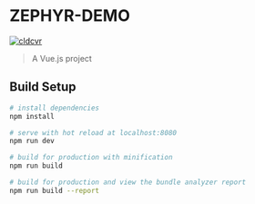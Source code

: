 # ZEPHYR-DEMO

[![cldcvr](https://a.cldcvr.com/product/dtc.png)](https://beta.cldcvr.dev?url=https://github.com/cldcvr/zephyr-demo)
> A Vue.js project

## Build Setup

``` bash
# install dependencies
npm install

# serve with hot reload at localhost:8080
npm run dev

# build for production with minification
npm run build

# build for production and view the bundle analyzer report
npm run build --report
```
